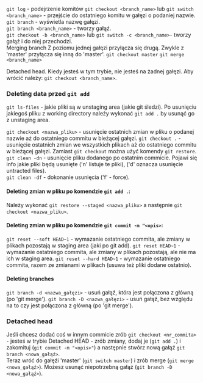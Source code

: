 `git log` - podejrzenie komitów
`git checkout <branch_name>` lub `git switch <branch_name>` - przejście do ostatniego komitu w gałęzi o podaniej
nazwie.  
`git branch` - wyświetla nazwę gałęzi.  
`git branch <branch_name>` - tworzy gałąź.  
`git checkout -b <branch_name>` lub `git switch -c <branch_name>`- tworzy gałąź i do niej przechodzi.  
Merging branch
Z poziomu jednej gałęzi przyłącza się drugą. Zwykle z 'master' przyłącza się inną do 'master'.
`git checkout master`
`git merge <branch_name>`

Detached head.
Kiedy jesteś w tym trybie, nie jesteś na żadnej gałęzi. Aby wrócić należy: `git checkout <branch_name>`.

### Deleting data przed `git add`

`git ls-files` - jakie pliki są w unstaging area (jakie git śledzi).
Po usunięciu jakiegoś pliku z working directory należy wykonać `git add .` by usunąć go z unstaging area.

`git checkout <nazwa_pliku>` - usunięcie ostatnich zmian w pliku o podanej nazwie aż do ostatniego commitu w bieżącej
gałęzi.
`git checkout .` - usunięcie ostatnich zmian we wszystkich plikach aż do ostatniego commitu w bieżącej gałęzi.
Zamiast `git checkout` można użyć komendy `git restore`.
`git clean -dn` - usunięcie pliku dodanego po ostatnim commicie. Pojawi się info jakie pliki będą usunięte ('n' listuje
te pliki), ('d' oznacza usunięcie untracted files).  
`git clean -df` - dokonanie usunięcia ('f' - force).

#### Deleting zmian w pliku po komendzie `git add .`:

Należy wykonać `git restore --staged <nazwa_pliku>` a następnie `git checkout <nazwa_pliku>`.

#### Deleting zmian w pliku po komendzie `git commit -m "<opis>`:

`git reset --soft HEAD~1` - wymazanie ostatniego commita, ale zmiany w plikach pozostają w staging area (jaki po git
add).
`git reset HEAD~1` - wymazanie ostatniego commita, ale zmiany w plikach pozostają, ale nie ma ich w staging area.
`git reset --hard HEAD~1` - wymazanie ostatniego commita, razem ze zmianami w plikach (usuwa też pliki dodane ostatnio).

#### Deleting branches

`git branch -d <nazwa_gałęzi>` - usuń gałąź, która jest połączona z główną (po 'git merge').
`git branch -D <nazwa_gałęzi>` - usuń gałąź, bez względu na to czy jest połączona z główną (po 'git merge').

### Detached head

Jeśli chcesz dodać coś w innym commicie zrób `git checkout <nr_commita>` - jesteś w trybie Detached HEAD - zrób zmiany,
dodaj je (`git add .`) i zakomituj (`git commit -m "<opis>"`) a następnie stwórz nową gałąź `git branch <nowa_gałąź>`.  
Teraz wróć do gałęźi 'master' (`git switch master`) i zrób merge (`git merge <nowa_gałąź>`). Możesz usunąć niepotrzebną
gałąź (`git branch -D <nowa_gałąź>`).
